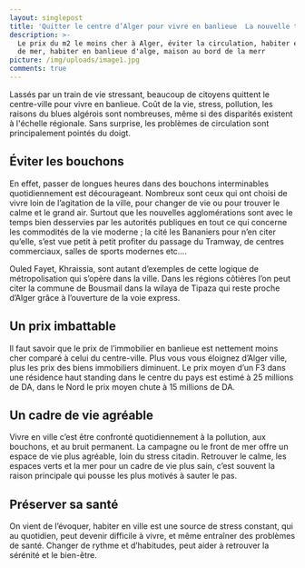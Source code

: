 ```yaml
---
layout: singlepost
title: 'Quitter le centre d’Alger pour vivre en banlieue  La nouvelle tendance '
description: >-
  Le prix du m2 le moins cher à Alger, éviter la circulation, habiter en front
  de mer, habiter en banlieue d'alge, maison au bord de la merr
picture: /img/uploads/image1.jpg
comments: true
---
```



Lassés par un train de vie stressant, beaucoup de citoyens quittent le centre-ville pour  vivre en banlieue. Coût de la vie, stress, pollution, les raisons du blues algérois sont nombreuses, même si des disparités existent à l'échelle régionale. Sans surprise, les problèmes de circulation sont principalement pointés du doigt.  



## Éviter les bouchons



En effet, passer de longues heures dans des bouchons interminables quotidiennement est décourageant. Nombreux sont ceux qui ont choisi de vivre loin de l’agitation de la ville, pour changer de vie ou pour trouver le calme et le grand air. Surtout que les nouvelles agglomérations sont avec le temps bien desservies par les autorités publiques en tout ce qui concerne les commodités de la vie moderne ; la cité les Bananiers pour n’en citer qu’elle, s’est vue petit à petit profiter du passage du Tramway, de centres commerciaux, salles de sports modernes etc….



Ouled Fayet, Khraissia, sont autant d’exemples de cette logique de métropolisation qui s’opère dans la ville. Dans les régions côtières l’on peut citer la commune de Bousmail dans la wilaya de Tipaza qui reste  proche d’Alger grâce à l’ouverture de la voie express.



## Un prix imbattable



Il faut savoir que le prix de l’immobilier en  banlieue  est nettement moins cher comparé à celui du centre-ville. Plus vous vous éloignez d’Alger ville, plus les prix des biens immobiliers diminuent. Le prix moyen d’un F3 dans une résidence haut standing dans le centre du pays est estimé à 25 millions de DA, dans le Nord le prix moyen chute à 15 millions de  DA.



## Un cadre de vie agréable



Vivre en ville c’est être confronté quotidiennement à la pollution, aux bouchons, et au bruit permanent. La campagne ou le front de mer offre un espace de vie plus agréable, loin du stress citadin. Retrouver le calme, les espaces verts et  la mer pour un cadre de vie plus sain, c’est souvent la raison principale qui pousse les plus motivés à sauter le pas.



## Préserver sa  santé



On vient de l’évoquer, habiter en ville est une source de stress constant, qui au quotidien, peut devenir difficile à vivre, et même entraîner des problèmes de santé. Changer de rythme et d’habitudes, peut aider à retrouver la sérénité et le bien-être.
